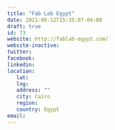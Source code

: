 ```yaml
---
title: "Fab Lab Egypt"
date: 2021-06-12T15:35:07-04:00
draft: true
id: 73
website: http://fablab-egypt.com/
website-inactive: 
twitter: 
facebook: 
linkedin: 
location: 
   lat: 
   lng: 
   address: ""
   city: Cairo
   region: 
   country: Egypt
email: 
---
```


